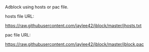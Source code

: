 Adblock using hosts or pac file.

hosts file URL:

https://raw.githubusercontent.com/jaylee42/jblock/master/jhosts.txt

pac file URL:

https://raw.githubusercontent.com/jaylee42/jblock/master/jblock.pac
